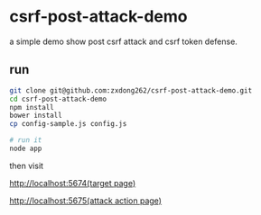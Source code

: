 # csrf-post-attack-demo
a simple demo show post csrf attack and csrf token defense.

## run

```bash
git clone git@github.com:zxdong262/csrf-post-attack-demo.git
cd csrf-post-attack-demo
npm install
bower install
cp config-sample.js config.js

# run it
node app

```

then visit 

[http://localhost:5674(target page)](http://localhost:5674) 

[http://localhost:5675(attack action page)](http://localhost:5675)